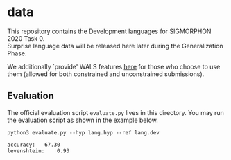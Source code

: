 # data

This repository contains the Development languages for SIGMORPHON 2020 Task 0.  
Surprise language data will be released here later during the Generalization Phase.  

We additionally `provide' WALS features [here](https://wals.info/download) for those who choose to use them (allowed for both constrained and unconstrained submissions).


## Evaluation

The official evaluation script `evaluate.py` lives in this directory.
You may run the evaluation script as shown in the example below.

```
python3 evaluate.py --hyp lang.hyp --ref lang.dev

accuracy:	67.30
levenshtein:	0.93
```
